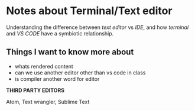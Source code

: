 # Notes about Terminal/Text editor

 Understanding the difference between *text editor* vs *IDE*, and how *terminal* and *VS CODE* have a symbiotic relationship.

## Things I want to know more about

* whats rendered content
* can we use another editor other than vs code in class
* is compiler another word for editor

**THIRD PARTY EDITORS**

Atom, Text wrangler, Sublime Text